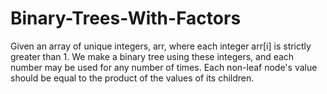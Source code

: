 # Binary-Trees-With-Factors
Given an array of unique integers, arr, where each integer arr[i] is strictly greater than 1.  We make a binary tree using these integers, and each number may be used for any number of times. Each non-leaf node's value should be equal to the product of the values of its children.

